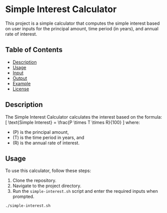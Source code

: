 # Simple Interest Calculator

This project is a simple calculator that computes the simple interest based on user inputs for the principal amount, time period (in years), and annual rate of interest.

## Table of Contents
- [Description](#description)
- [Usage](#usage)
- [Input](#input)
- [Output](#output)
- [Example](#example)
- [License](#license)

## Description
The Simple Interest Calculator calculates the interest based on the formula:
\[
\text{Simple Interest} = \frac{P \times T \times R}{100}
\]
where:
- \(P\) is the principal amount,
- \(T\) is the time period in years, and
- \(R\) is the annual rate of interest.

## Usage
To use this calculator, follow these steps:
1. Clone the repository.
2. Navigate to the project directory.
3. Run the `simple-interest.sh` script and enter the required inputs when prompted.

```bash
./simple-interest.sh
